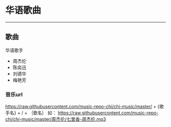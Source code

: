 # 华语歌曲
---
歌曲 
---
华语歌手
- 周杰伦
- 陈奕迅
- 刘德华
- 梅艳芳


### 音乐url
https://raw.githubusercontent.com/music-repo-chi/chi-music/master/ + {歌手名} + / + ｛歌名｝
如：
https://raw.githubusercontent.com/music-repo-chi/chi-music/master/周杰伦/七里香-周杰伦.mp3


